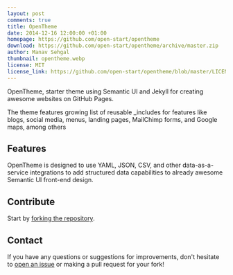 ```yaml
---
layout: post
comments: true
title: OpenTheme
date: 2014-12-16 12:00:00 +01:00
homepage: https://github.com/open-start/opentheme
download: https://github.com/open-start/opentheme/archive/master.zip
author: Manav Sehgal
thumbnail: opentheme.webp
license: MIT
license_link: https://github.com/open-start/opentheme/blob/master/LICENSE
---
```


OpenTheme, starter theme using Semantic UI and Jekyll for creating awesome websites on GitHub Pages.

The theme features growing list of reusable _includes for features like blogs, social media, menus, landing pages, MailChimp forms, and Google maps, among others

## Features

OpenTheme is designed to use YAML, JSON, CSV, and other data-as-a-service integrations to add structured data capabilities to already awesome Semantic UI front-end design.

## Contribute

Start by [forking the repository](https://github.com/open-start/opentheme/fork).

## Contact

If you have any questions or suggestions for improvements, don't hesitate to [open an issue](https://github.com/open-start/opentheme/issues) or making a pull request for your fork!
